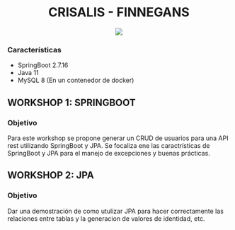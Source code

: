 
<div align="center">

# CRISALIS - FINNEGANS
<img src="https://www.finneg.com/ar/styles/favicons/logo_share.png">
</div>

### Características
- SpringBoot 2.7.16
- Java 11
- MySQL 8 (En un contenedor de docker)

## WORKSHOP 1: SPRINGBOOT

### Objetivo
Para este workshop se propone generar un CRUD de usuarios para una API rest utilizando SpringBoot y JPA.
Se focaliza ene las caractrísticas de SpringBoot y JPA para el manejo de excepciones y buenas prácticas.

## WORKSHOP 2: JPA

### Objetivo
Dar una demostración de como utulizar JPA para hacer correctamente las relaciones entre tablas y la generacion
de valores de identidad, etc.

